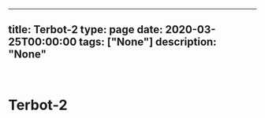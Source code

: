 
---
title: Terbot-2
type: page
date: 2020-03-25T00:00:00
tags: ["None"]
description: "None"
---


<br>

# Terbot-2
